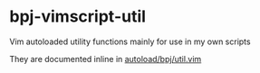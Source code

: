 # bpj-vimscript-util

Vim autoloaded utility functions mainly for use in my own scripts

They are documented inline in [autoload/bpj/util.vim](autoload/bpj/util.vim)
